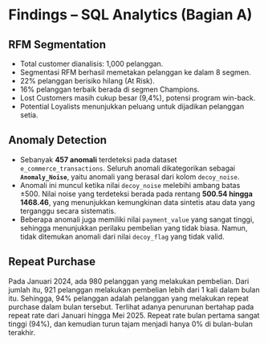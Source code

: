 # Findings – SQL Analytics (Bagian A)

## RFM Segmentation
- Total customer dianalisis: 1,000 pelanggan.
- Segmentasi RFM berhasil memetakan pelanggan ke dalam 8 segmen.
- 22% pelanggan berisiko hilang (At Risk).
- 16% pelanggan terbaik berada di segmen Champions.
- Lost Customers masih cukup besar (9,4%), potensi program win-back.
- Potential Loyalists menunjukkan peluang untuk dijadikan pelanggan setia.

## Anomaly Detection
- Sebanyak **457 anomali** terdeteksi pada dataset `e_commerce_transactions`. Seluruh anomali dikategorikan sebagai **`Anomaly_Noise`**, yaitu anomali yang berasal dari kolom `decoy_noise`.
- Anomali ini muncul ketika nilai `decoy_noise` melebihi ambang batas ±500. Nilai noise yang terdeteksi berada pada rentang **500.54 hingga 1468.46**, yang menunjukkan kemungkinan data sintetis atau data yang terganggu secara sistematis.
- Beberapa anomali juga memiliki nilai `payment_value` yang sangat tinggi, sehingga menunjukkan perilaku pembelian yang tidak biasa. Namun, tidak ditemukan anomali dari nilai `decoy_flag` yang tidak valid.

## Repeat Purchase
Pada Januari 2024, ada 980 pelanggan yang melakukan pembelian.
Dari jumlah itu, 921 pelanggan melakukan pembelian lebih dari 1 kali dalam bulan itu.
Sehingga, 94% pelanggan adalah pelanggan yang melakukan repeat purchase dalam bulan tersebut.
Terlihat adanya penurunan bertahap pada repeat rate dari Januari hingga Mei 2025.
Repeat rate bulan pertama sangat tinggi (94%), dan kemudian turun tajam menjadi hanya 0% di bulan-bulan terakhir.